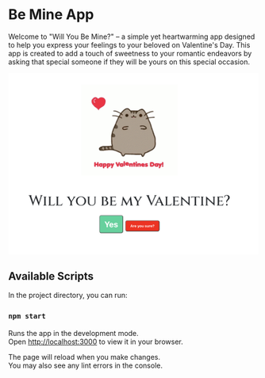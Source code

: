 # Be Mine App

Welcome to "Will You Be Mine?" – a simple yet heartwarming app designed to help you express your feelings to your beloved on Valentine's Day. This app is created to add a touch of sweetness to your romantic endeavors by asking that special someone if they will be yours on this special occasion.

<img src="happycat.png">

## Available Scripts

In the project directory, you can run:

### `npm start`

Runs the app in the development mode.\
Open [http://localhost:3000](http://localhost:3000) to view it in your browser.

The page will reload when you make changes.\
You may also see any lint errors in the console.

